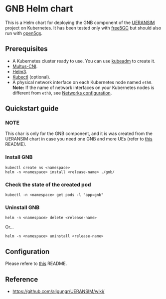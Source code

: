 # GNB Helm chart

This is a Helm chart for deploying the GNB component of the [UERANSIM](https://github.com/aligungr/UERANSIM) project on Kubernetes. It has been tested only with [free5GC](../chart/free5gc) but should also run with [open5gs](https://github.com/open5gs/open5gs).

## Prerequisites
 - A Kubernetes cluster ready to use. You can use [kubeadm](https://kubernetes.io/docs/setup/production-environment/tools/kubeadm/create-cluster-kubeadm/) to create it.
 - [Multus-CNI](https://github.com/intel/multus-cni).
 - [Helm3](https://helm.sh/docs/intro/install/).
 - [Kubectl](https://kubernetes.io/docs/tasks/tools/install-kubectl/) (optional).
 - A physical network interface on each Kubernetes node named `eth0`.
**Note:** If the name of network interfaces on your Kubernetes nodes is different from `eth0`, see [Networks configuration](#networks-configuration).

## Quickstart guide

### NOTE

This char is only for the GNB component, and it is was created from the UERANSIM chart in case you need one GNB and more UEs (refer to [this](../ue/README.md) README).


### Install GNB
```console
kubectl create ns <namespace>
helm -n <namespace> install <release-name> ./gnb/
```

### Check the state of the created pod
```console
kubectl -n <namespace> get pods -l "app=gnb"
```

### Uninstall GNB
```console
helm -n <namespace> delete <release-name>
```
Or...
```console
helm -n <namespace> uninstall <release-name>
```


## Configuration

Please refere to [this](../ueransim/README.md) README.


## Reference
 - https://github.com/aligungr/UERANSIM/wiki/

